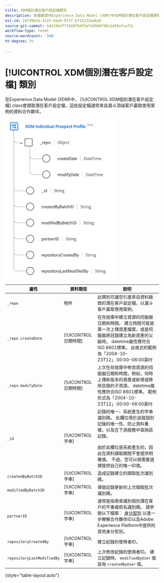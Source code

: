 ```yaml
---
title: XDM個別潛在客戶設定檔類別
description: 本檔案提供Experience Data Model (XDM)中XDM個別潛在客戶設定檔類別的概觀。
exl-id: 10fd9d16-4123-4ad4-971f-b715231ee6a9
source-git-commit: b4334b4f73428f94f5a7e5088f98e2459afcaf3c
workflow-type: tm+mt
source-wordcount: '348'
ht-degree: 3%

---
```


# [!UICONTROL XDM個別潛在客戶設定檔] 類別

在Experience Data Model (XDM)中， [!UICONTROL XDM個別潛在客戶設定檔] class會擷取潛在客戶設定檔，這些設定檔通常來自漏斗頂端客戶贏取使用案例的資料合作夥伴。

![XDM潛在客戶類別的結構描述圖。](../images/classes/individual-prospect-profile.png)

| 屬性 | 資料類型 | 說明 |
| --- | --- | --- |
| `_repo` | 物件 | 此類別可讓您引進來自資料廠商的潛在客戶設定檔，以漏斗客戶贏取使用案例。 |
| `_repo.createDate` | [!UICONTROL 日期時間] | 在存放庫中建立資源的伺服器日期和時間。 建立時間可能是第一次上傳資產檔案，或是伺服器將目錄建立為新資產的父級時。 datetime屬性應符合ISO 8601標準。 此格式的範例為「2004-10-23T12」:00:00-06:00英吋 |
| `_repo.modifyDate` | [!UICONTROL 日期時間] | 上次在存放庫中修改資源的伺服器日期和時間，例如，何時上傳新版本的資產或新增或移除目錄的子資源。 datetime屬性應符合ISO 8601標準。 範例形式為「2004-10-23T12」:00:00-06:00英吋 |
| `_id` | [!UICONTROL 字串] | 記錄的唯一、系統產生的字串識別碼。 此欄位用於追蹤個別記錄的唯一性、防止資料重複，以及在下游服務中查詢該記錄。<br><br>由於此欄位是系統產生的，因此在資料擷取期間不會提供明確值。 不過，您可以視需要選擇提供自己的唯一ID值。 |
| `createdByBatchID` | [!UICONTROL 字串] | 造成記錄建立的擷取批次識別碼。 |
| `modifiedByBatchID` | [!UICONTROL 字串] | 導致記錄更新的上次擷取批次識別碼。 |
| `partnerID` | [!UICONTROL 字串] | 通常是指用來識別個別潛在客戶的不重複假名識別碼。 請參閱以下檔案： [身分型別](../../identity-service/namespaces.md#identity-type) 以進一步瞭解合作夥伴ID以及Adobe Experience Platform中提供的其他身分型別。 |
| `repositoryCreatedBy` | [!UICONTROL 字串] | 建立紀錄的使用者ID。 |
| `repositoryLastModifiedBy` | [!UICONTROL 字串] | 上次修改紀錄的使用者ID。 建立記錄時， `modifiedByUser` 值設為 `createdByUser` 值。 |

{style="table-layout:auto"}
